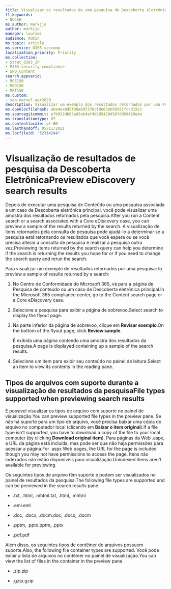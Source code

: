 ```yaml
---
title: Visualizar os resultados de uma pesquisa de Descoberta eletrônica
f1.keywords:
- NOCSH
ms.author: markjjo
author: markjjo
manager: laurawi
audience: Admin
ms.topic: article
ms.service: O365-seccomp
localization_priority: Priority
ms.collection:
- Strat_O365_IP
- M365-security-compliance
- SPO_Content
search.appverid:
- MOE150
- MED150
- MET150
ms.custom:
- seo-marvel-apr2020
description: Visualizar um exemplo dos resultados retornados por uma Pesquisa de conteúdo ou uma pesquisa de Descoberta eletrônica Principal no Centro de Conformidade do Microsoft 365.
ms.openlocfilehash: ebe4aa0d5f08ab97376cfde63eb59351fccd1911
ms.sourcegitcommit: efb932db63ad3ab4af4b585428d567d069410e4e
ms.translationtype: HT
ms.contentlocale: pt-BR
ms.lasthandoff: 05/11/2021
ms.locfileid: "52314244"
---
```

# <a name="preview-ediscovery-search-results"></a><span data-ttu-id="1fbae-103">Visualização de resultados de pesquisa da Descoberta Eletrônica</span><span class="sxs-lookup"><span data-stu-id="1fbae-103">Preview eDiscovery search results</span></span>

<span data-ttu-id="1fbae-104">Depois de executar uma pesquisa de Conteúdo ou uma pesquisa associada a um caso de Descoberta eletrônica principal, você pode visualizar uma amostra dos resultados retornados pela pesquisa.</span><span class="sxs-lookup"><span data-stu-id="1fbae-104">After you run a Content search or a search associated with a Core eDiscovery case, you can preview a sample of the results returned by the search.</span></span> <span data-ttu-id="1fbae-105">A visualização de itens retornados pela consulta de pesquisa pode ajudá-lo a determinar se a pesquisa está retornando os resultados que você espera ou se você precisa alterar a consulta de pesquisa e realizar a pesquisa outra vez.</span><span class="sxs-lookup"><span data-stu-id="1fbae-105">Previewing items returned by the search query can help you determine if the search is returning the results you hope for or if you need to change the search query and rerun the search.</span></span>

<span data-ttu-id="1fbae-106">Para visualizar um exemplo de resultados retornados por uma pesquisa:</span><span class="sxs-lookup"><span data-stu-id="1fbae-106">To preview a sample of results returned by a search:</span></span>

1. <span data-ttu-id="1fbae-107">No Centro de Conformidade do Microsoft 365, vá para a página de Pesquisa de conteúdo ou um caso de Descoberta eletrônica principal.</span><span class="sxs-lookup"><span data-stu-id="1fbae-107">In the Microsoft 365 compliance center, go to the Content search page or a Core eDiscovery case.</span></span>

2. <span data-ttu-id="1fbae-108">Selecione a pesquisa para exibir a página de sobrevoo.</span><span class="sxs-lookup"><span data-stu-id="1fbae-108">Select search to display the flyout page.</span></span>

3. <span data-ttu-id="1fbae-109">Na parte inferior da página de sobrevoo, clique em **Revisar exemplo**.</span><span class="sxs-lookup"><span data-stu-id="1fbae-109">On the bottom of the flyout page, click **Review sample**.</span></span>

   <span data-ttu-id="1fbae-110">É exibida uma página contendo uma amostra dos resultados da pesquisa.</span><span class="sxs-lookup"><span data-stu-id="1fbae-110">A page is displayed containing up a sample of the search results.</span></span>

4. <span data-ttu-id="1fbae-111">Selecione um item para exibir seu conteúdo no painel de leitura.</span><span class="sxs-lookup"><span data-stu-id="1fbae-111">Select an item to view its contents in the reading pane.</span></span>

## <a name="file-types-supported-when-previewing-search-results"></a><span data-ttu-id="1fbae-112">Tipos de arquivos com suporte durante a visualização de resultados da pesquisa</span><span class="sxs-lookup"><span data-stu-id="1fbae-112">File types supported when previewing search results</span></span>

<span data-ttu-id="1fbae-113">É possível visualizar os tipos de arquivo com suporte no painel de visualização.</span><span class="sxs-lookup"><span data-stu-id="1fbae-113">You can preview supported file types in the preview pane.</span></span> <span data-ttu-id="1fbae-114">Se não há suporte para um tipo de arquivo, você precisa baixar uma cópia do arquivo no computador local (clicando em **Baixar o item original**).</span><span class="sxs-lookup"><span data-stu-id="1fbae-114">If a file type isn't supported, you have to download a copy of the file to your local computer (by clicking **Download original item**).</span></span> <span data-ttu-id="1fbae-115">Para páginas da Web .aspx, a URL da página está incluída, mas pode ser que não haja permissões para acessar a página.</span><span class="sxs-lookup"><span data-stu-id="1fbae-115">For .aspx Web pages, the URL for the page is included though you may not have permissions to access the page.</span></span> <span data-ttu-id="1fbae-116">Itens não indexados não estão disponíveis para visualização.</span><span class="sxs-lookup"><span data-stu-id="1fbae-116">Unindexed items aren't available for previewing.</span></span>

<span data-ttu-id="1fbae-117">Os seguintes tipos de arquivo têm suporte e podem ser visualizados no painel de resultados da pesquisa.</span><span class="sxs-lookup"><span data-stu-id="1fbae-117">The following file types are supported and can be previewed in the search results pane.</span></span>
  
- <span data-ttu-id="1fbae-118">.txt, .html, .mhtml</span><span class="sxs-lookup"><span data-stu-id="1fbae-118">.txt, .html, .mhtml</span></span>

- <span data-ttu-id="1fbae-119">.eml</span><span class="sxs-lookup"><span data-stu-id="1fbae-119">.eml</span></span>

- <span data-ttu-id="1fbae-120">.doc, .docx, .docm</span><span class="sxs-lookup"><span data-stu-id="1fbae-120">.doc, .docx, .docm</span></span>

- <span data-ttu-id="1fbae-121">.pptm, .pptx</span><span class="sxs-lookup"><span data-stu-id="1fbae-121">.pptm, .pptx</span></span>

- <span data-ttu-id="1fbae-122">.pdf</span><span class="sxs-lookup"><span data-stu-id="1fbae-122">.pdf</span></span>

<span data-ttu-id="1fbae-123">Além disso, os seguintes tipos de contêiner de arquivos possuem suporte.</span><span class="sxs-lookup"><span data-stu-id="1fbae-123">Also, the following file container types are supported.</span></span> <span data-ttu-id="1fbae-124">Você pode exibir a lista de arquivos no contêiner no painel de visualização.</span><span class="sxs-lookup"><span data-stu-id="1fbae-124">You can view the list of files in the container in the preview pane.</span></span>
  
- <span data-ttu-id="1fbae-125">.zip</span><span class="sxs-lookup"><span data-stu-id="1fbae-125">.zip</span></span>

- <span data-ttu-id="1fbae-126">.gzip</span><span class="sxs-lookup"><span data-stu-id="1fbae-126">.gzip</span></span>
